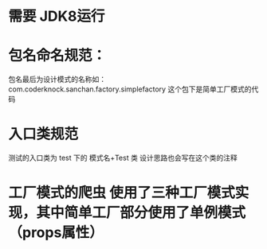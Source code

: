 # 需要 JDK8运行
# 包名命名规范：

包名最后为设计模式的名称如：com.coderknock.sanchan.factory.simplefactory 这个包下是简单工厂模式的代码

# 入口类规范

测试的入口类为 test 下的 模式名+Test 类 设计思路也会写在这个类的注释

# 工厂模式的爬虫 使用了三种工厂模式实现，其中简单工厂部分使用了单例模式（props属性）